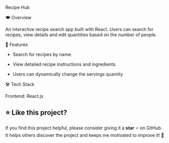 Recipe Hub


🍽️ Overview

  An interactive recipe search app built with React. Users can search for recipes, view details and edit quantities based on the number of people.
  

🚀 Features

  - Search for recipes by name.

  - View detailed recipe instructions and ingredients.

  - Users can dynamically change the servings quantity

🛠️ Tech Stack

  Frontend: React.js


  ## ⭐ Like this project? 

If you find this project helpful, please consider giving it a **star** ⭐ on GitHub. It helps others discover the project and keeps me motivated to improve it! 🚀

